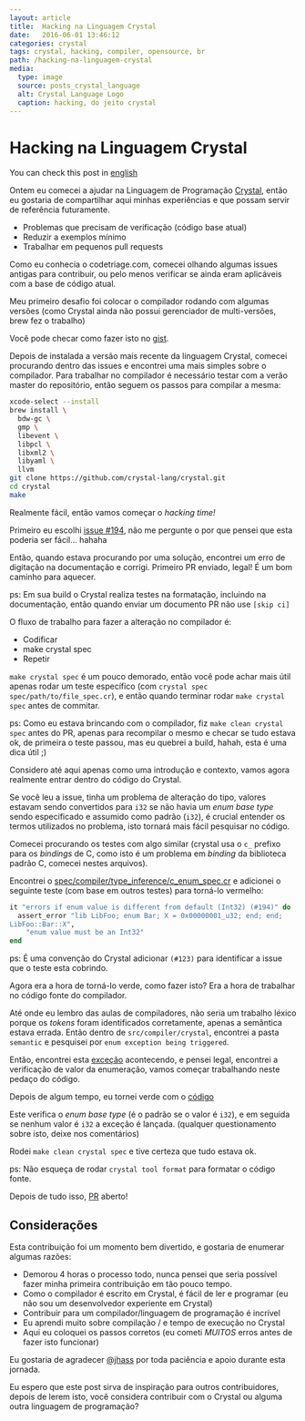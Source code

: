 ```yaml
---
layout: article
title:  Hacking na Linguagem Crystal
date:   2016-06-01 13:46:12
categories: crystal
tags: crystal, hacking, compiler, opensource, br
path: /hacking-na-linguagem-crystal
media:
  type: image
  source: posts_crystal_language
  alt: Crystal Language Logo
  caption: hacking, do jeito crystal
---
```


# Hacking na Linguagem Crystal

You can check this post in [english](/hacking-on-crystal-language)

Ontem eu comecei a ajudar na Linguagem de Programação [Crystal](http://crystal-lang.org/), então eu gostaria de compartilhar aqui minhas experiências e que possam servir de referência futuramente.

* Problemas que precisam de verificação (código base atual)
* Reduzir a exemplos mínimo
* Trabalhar em pequenos pull requests

Como eu conhecia o codetriage.com, comecei olhando algumas issues antigas para contribuir, ou pelo menos verificar se ainda eram aplicáveis com a base de código atual.

Meu primeiro desafio foi colocar o compilador rodando com algumas versões (como Crystal ainda não possui gerenciador de multi-versões, brew fez o trabalho)

Você pode checar como fazer isto no [gist](https://gist.github.com/fernandes/52dce07fd0b8b902dcfb582c21c56d57).

Depois de instalada a versão mais recente da linguagem Crystal, comecei procurando dentro das issues e encontrei uma mais simples sobre o compilador. Para trabalhar no compilador é necessário testar com a verão master do repositório, então seguem os passos para compilar a mesma:

```bash
xcode-select --install
brew install \
  bdw-gc \
  gmp \
  libevent \
  libpcl \
  libxml2 \
  libyaml \
  llvm
git clone https://github.com/crystal-lang/crystal.git
cd crystal
make
```

Realmente fácil, então vamos começar o _hacking time!_

Primeiro eu escolhi [issue #194](https://github.com/crystal-lang/crystal/issues/194), não me pergunte o por que pensei que esta poderia ser fácil... hahaha

Então, quando estava procurando por uma solução, encontrei um erro de digitação na documentação e corrigi. Primeiro PR enviado, legal! É um bom caminho para aquecer.

ps: Em sua build o Crystal realiza testes na formatação, incluindo na documentação, então quando enviar um documento PR não use `[skip ci]`

O fluxo de trabalho para fazer a alteração no compilador é:

* Codificar
* make crystal spec
* Repetir

`make crystal spec` é um pouco demorado, então você pode achar mais útil apenas rodar um teste específico (com `crystal spec spec/path/to/file_spec.cr`), e então quando terminar rodar `make crystal spec` antes de commitar.

ps: Como eu estava brincando com o compilador, fiz `make clean crystal spec` antes do PR, apenas para recompilar o mesmo e checar se tudo estava ok, de primeira o teste passou, mas eu quebrei a build, hahah, esta é uma dica útil ;)

Considero até aqui apenas como uma introdução e contexto, vamos agora realmente entrar dentro do código do Crystal.

Se você leu a issue, tinha um problema de alteração do tipo, valores estavam sendo convertidos para `i32` se não havia um _enum base type_  sendo especificado e assumido como padrão (`i32`), é crucial entender os termos utilizados no problema, isto tornará mais fácil pesquisar no código.

Comecei procurando os testes com algo similar (crystal usa o `c_` prefixo para os _bindings_ de C, como isto é um problema em _binding_ da biblioteca padrão C, comecei nestes arquivos).

Encontrei o [spec/compiler/type_inference/c_enum_spec.cr](https://github.com/fernandes/crystal/blob/2f6d9e459601b3153c377964bf86dc63160c1bc3/spec/compiler/type_inference/c_enum_spec.cr) e adicionei o seguinte teste (com base em outros testes) para torná-lo vermelho:

```ruby
it "errors if enum value is different from default (Int32) (#194)" do
  assert_error "lib LibFoo; enum Bar; X = 0x00000001_u32; end; end;
LibFoo::Bar::X",
    "enum value must be an Int32"
end
```

ps: É uma convenção do Crystal adicionar `(#123)` para identificar a issue que o teste esta cobrindo.

Agora era a hora de torná-lo verde, como fazer isto? Era a hora de trabalhar no código fonte do compilador.

Até onde eu lembro das aulas de compiladores, não seria um trabalho léxico porque os _tokens_ foram identificados corretamente, apenas a semântica estava errada. Então dentro de `src/compiler/crystal`, encontrei a pasta `semantic` e pesquisei por `enum exception being triggered`.

Então, encontrei esta [exceção](https://github.com/fernandes/crystal/blob/2f6d9e459601b3153c377964bf86dc63160c1bc3/src/compiler/crystal/semantic/top_level_visitor.cr#L580) acontecendo, e pensei legal, encontrei a verificação de valor da enumeração, vamos começar trabalhando neste pedaço do código.

Depois de algum tempo, eu tornei verde com o [código](https://github.com/crystal-lang/crystal/pull/2703/files#diff-6a2ecb55e60454c135921c7303eeaa99R567)

Este verifica o _enum base type_ (é o padrão se o valor é `i32`), e em seguida se nenhum valor é `i32` a exceção é lançada. (qualquer questionamento sobre isto, deixe nos comentários)

Rodei `make clean crystal spec` e tive certeza que tudo estava ok.

ps: Não esqueça de rodar `crystal tool format` para formatar o código fonte.

Depois de tudo isso, [PR](https://github.com/crystal-lang/crystal/pull/2703) aberto!

## Considerações

Esta contribuição foi um momento bem divertido, e gostaria de enumerar algumas razões:

* Demorou 4 horas o processo todo, nunca pensei que seria possível fazer minha primeira contribuição em tão pouco tempo.
* Como o compilador é escrito em Crystal, é fácil de ler e programar (eu não sou um desenvolvedor experiente em Crystal)
* Contribuir para um compilador/linguagem de programação é incrível
* Eu aprendi muito sobre compilação / e tempo de execução no Crystal
* Aqui eu coloquei os passos corretos (eu cometi _MUITOS_ erros antes de fazer isto funcionar)

Eu gostaria de agradecer [@jhass](https://github.com/jhass) por toda paciência e apoio durante esta jornada.

Eu espero que este post sirva de inspiração para outros contribuidores, depois de lerem isto, você considera contribuir com o Crystal ou alguma outra linguagem de programação?
